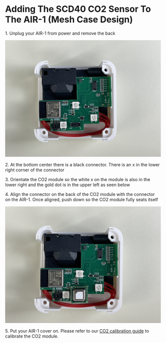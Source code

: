 # Adding The SCD40 CO2 Sensor To The AIR-1 (Mesh Case Design)

1\. Unplug your AIR-1 from power and remove the back

![IMG_3790.jpeg](../assets/img-3790.jpeg)

2\. At the bottom center there is a black connector. There is an x in the lower right corner of the connector

3\. Orientate the CO2 module so the white x on the module is also in the lower right and the gold dot is in the upper left as seen below

4\. Align the connector on the back of the CO2 module with the connector on the AIR-1. Once aligned, push down so the CO2 module fully seats itself

![IMG_3791.jpeg](../assets/img-3791.jpeg)

5\. Put your AIR-1 cover on. Please refer to our [CO2 calibration guide](https://wiki.apolloautomation.com/products/general/calibrating-and-updating/co2-calibration/ "CO2 Calibration") to calibrate the CO2 module.